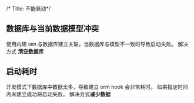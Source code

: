 /*
Title: 不能启动*/

## 数据库与当前数据模型冲突
使用内建 `ORM` 与数据库建立关联，当数据库与模型不一致时导致启动失败。 解决方式 **清空数据库**

## 启动耗时
开发模式下数据库中数据太多，导致建立 orm hook 会非常耗时。 如果指定时间内未建立成功将启动失败。 解决方式**减少数据**
